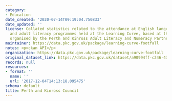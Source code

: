 ```yaml
---
category:
- Education
date_created: '2020-07-14T09:19:04.750833'
date_updated: ''
license: Collated statistics related to the attendance at English language (ESOL)
  and adult literacy programmes held at the Learning Curve, based at the AK Bell Library,
  organised by the Perth and Kinross Adult Literacy and Numeracy Partnership.
maintainer: https://data.pkc.gov.uk/package/learning-curve-footfall
notes: <p>ckan API</p>
organization: https://data.pkc.gov.uk/package/learning-curve-footfall
original_dataset_link: https://data.pkc.gov.uk/dataset/a90994ff-c246-4322-bdc0-1c6db9faae0f/resource/dab6a84c-b608-44c8-a5cd-f1e0314f4817/download/2016-2017.csv
records: null
resources:
- format: ''
  name: ''
  url: '2017-12-04T14:13:18.095475'
schema: default
title: Perth and Kinross Council
---
```

